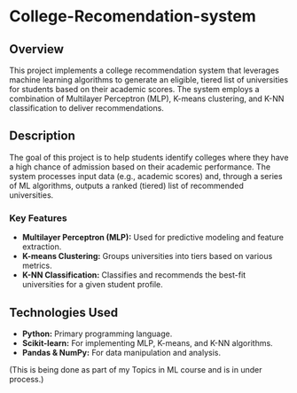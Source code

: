 # College-Recomendation-system

## Overview
This project implements a college recommendation system that leverages machine learning algorithms to generate an eligible, tiered list of universities for students based on their academic scores. The system employs a combination of Multilayer Perceptron (MLP), K-means clustering, and K-NN classification to deliver recommendations.

## Description
The goal of this project is to help students identify colleges where they have a high chance of admission based on their academic performance. The system processes input data (e.g., academic scores) and, through a series of ML algorithms, outputs a ranked (tiered) list of recommended universities.

### Key Features
- **Multilayer Perceptron (MLP):** Used for predictive modeling and feature extraction.
- **K-means Clustering:** Groups universities into tiers based on various metrics.
- **K-NN Classification:** Classifies and recommends the best-fit universities for a given student profile.

## Technologies Used
- **Python:** Primary programming language.
- **Scikit-learn:** For implementing MLP, K-means, and K-NN algorithms.
- **Pandas & NumPy:** For data manipulation and analysis.



(This is being done as part of my Topics in ML course and is in under process.)
